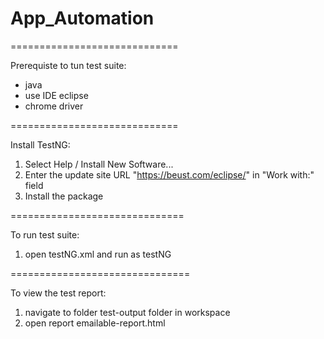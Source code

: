 # App_Automation

=============================

Prerequiste to tun test suite:

  * java
  * use IDE eclipse
  * chrome driver

=============================

Install TestNG:

  1. Select Help / Install New Software...
  2. Enter the update site URL "https://beust.com/eclipse/" in "Work with:" field
  3. Install the package
  
==============================

To run test suite:
 1. open testNG.xml and run as testNG

===============================

To view the test report:
 1. navigate to folder test-output folder in workspace 
 2. open report emailable-report.html
  
 
